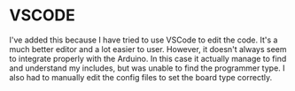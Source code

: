 # VSCODE

I've added this because I have tried to use VSCode to edit the code. It's a much better editor and a lot easier to user. However, it doesn't always seem to integrate properly with the Arduino. In this case it actually manage to find and understand my includes, but was unable to find the programmer type. I also had to manually edit the config files to set the board type correctly.
